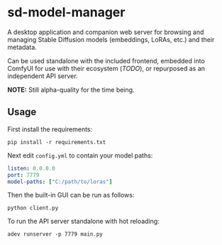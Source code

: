 # sd-model-manager

A desktop application and companion web server for browsing and managing Stable Diffusion models (embeddings, LoRAs, etc.) and their metadata.

Can be used standalone with the included frontend, embedded into ComfyUI for use with their ecosystem (*TODO*), or repurposed as an independent API server.

**NOTE:** Still alpha-quality for the time being.

## Usage

First install the requirements:

```
pip install -r requirements.txt
```

Next edit `config.yml` to contain your model paths:

``` yaml
listen: 0.0.0.0
port: 7779
model-paths: ["C:/path/to/loras"]
```

Then the built-in GUI can be run as follows:

```
python client.py
```

To run the API server standalone with hot reloading:

```
adev runserver -p 7779 main.py
```
